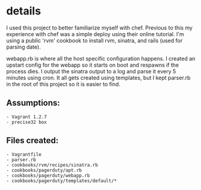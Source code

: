 details
=======

I used this project to better familiarize myself with chef.  Previous
to this my experience with chef was a simple deploy using their online
tutorial.  I'm using a public 'rvm' cookbook to install rvm, sinatra,
and rails (used for parsing date).  

webapp.rb is where all the host specific configuration happens.  I created an upstart config for the
webapp so it starts on boot and respawns if the process dies.  I output
the sinatra output to a log and parse it every 5 minutes using cron.
It all gets created using templates, but I kept parser.rb in the root of
this project so it is easier to find.

Assumptions:
------------
	- Vagrant 1.2.7
	- precise32 box

Files created:
--------------
	- Vagrantfile
	- parser.rb
	- cookbooks/rvm/recipes/sinatra.rb
	- cookbooks/pagerduty/apt.rb
	- cookbooks/pagerduty/webapp.rb
	- cookbooks/pagerduty/templates/default/*
